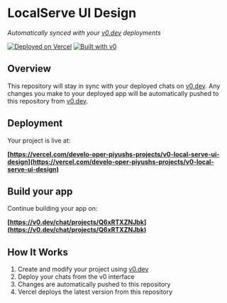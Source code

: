 # LocalServe UI Design

*Automatically synced with your [v0.dev](https://v0.dev) deployments*

[![Deployed on Vercel](https://img.shields.io/badge/Deployed%20on-Vercel-black?style=for-the-badge&logo=vercel)](https://vercel.com/develo-oper-piyushs-projects/v0-local-serve-ui-design)
[![Built with v0](https://img.shields.io/badge/Built%20with-v0.dev-black?style=for-the-badge)](https://v0.dev/chat/projects/Q6xRTXZNJbk)

## Overview

This repository will stay in sync with your deployed chats on [v0.dev](https://v0.dev).
Any changes you make to your deployed app will be automatically pushed to this repository from [v0.dev](https://v0.dev).

## Deployment

Your project is live at:

**[https://vercel.com/develo-oper-piyushs-projects/v0-local-serve-ui-design](https://vercel.com/develo-oper-piyushs-projects/v0-local-serve-ui-design)**

## Build your app

Continue building your app on:

**[https://v0.dev/chat/projects/Q6xRTXZNJbk](https://v0.dev/chat/projects/Q6xRTXZNJbk)**

## How It Works

1. Create and modify your project using [v0.dev](https://v0.dev)
2. Deploy your chats from the v0 interface
3. Changes are automatically pushed to this repository
4. Vercel deploys the latest version from this repository